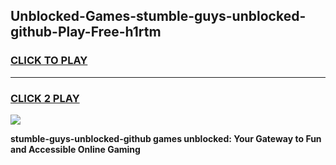 
## Unblocked-Games-stumble-guys-unblocked-github-Play-Free-h1rtm
<h3>
<a href="https://premium76.site?title=stumble-guys-unblocked-github&ref=12A">CLICK TO PLAY</a></h3>
<hr>

<h3>
<a href="https://premium76.site?title=stumble-guys-unblocked-github&ref=12A">CLICK 2 PLAY</a>
  
</h3>

<a href="https://premium76.site?title=stumble-guys-unblocked-github&ref=12A"><img src="https://clearcache.store/games.png"></a>


**stumble-guys-unblocked-github games unblocked: Your Gateway to Fun and Accessible Online Gaming**
